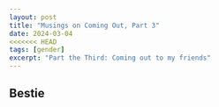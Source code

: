 ```yaml
---
layout: post
title: "Musings on Coming Out, Part 3"
date: 2024-03-04
<<<<<<< HEAD
tags: [gender]
excerpt: "Part the Third: Coming out to my friends"
---
```


## Bestie

##
